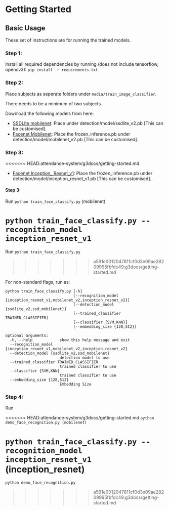 # Getting Started

## Basic Usage

These set of instructions are for running the trained models.

### Step 1:

Install all required dependencies by running \(does not include tensorflow, opencv3\): `pip install -r requirements.txt`

### Step 2:

Place subjects as seperate folders under `media/train_image_classifier`.

There needs to be a minimum of two subjects.

Download the following models from here:

* [SSDLite mobilenet](https://drive.google.com/open?id=1k6ZXrgo4f0tU18tqlMLjN5tTb_6mwnsS): Place under detection/model/ssdlite\_v2.pb \[This can be customised\].
* [Facenet Mobilenet](https://drive.google.com/open?id=1sBHIXC66tdKlj7pd9zxaEpxcGJmC5NA1): Place the frozen\_inference.pb under detection/model/mobilenet\_v2.pb \[This can be customised\].

### Step 3:

<<<<<<< HEAD:attendance-system/g3docs/getting-started.md
* [Facenet Inception_ Resnet_v1](https://drive.google.com/open?id=1S98bS1bQM9BuxXqmwJAGS6SNkMz_Rzj0): Place the frozen_inference.pb under detection/model/inception_resnet_v1.pb [This can be customised]. 

#### Step 3:

Run
`python train_face_classify.py` (mobilenet)

`python train_face_classify.py --recognition_model inception_resnet_v1`
=======
Run `python train_face_classify.py`
>>>>>>> a591e0012047811cf0d3e09ae28209995fbfdc49:g3docs/getting-started.md

For non-standard flags, run as:

```text
python train_face_classify.py [-h]
                              [--recognition_model {inception_resnet_v1,mobilenet_v2,inception_resnet_v2}]
                              [--detection_model {ssdlite_v2,ssd_mobilenet}]
                              [--trained_classifier TRAINED_CLASSIFIER]
                              [--classifier {SVM,KNN}]
                              [--embedding_size {128,512}]

optional arguments:
  -h, --help            show this help message and exit
  --recognition_model {inception_resnet_v1,mobilenet_v2,inception_resnet_v2}
  --detection_model {ssdlite_v2,ssd_mobilenet}
                        detection model to use
  --trained_classifier TRAINED_CLASSIFIER
                        trained classifier to use
  --classifier {SVM,KNN}
                        trained classifier to use
  --embedding_size {128,512}
                        Embedding Size
```

### Step 4:

Run

<<<<<<< HEAD:attendance-system/g3docs/getting-started.md
`python demo_face_recognition.py (mobilenet)`


`python train_face_classify.py --recognition_model inception_resnet_v1` (inception_resnet)
=======
```text
python demo_face_recognition.py
```

>>>>>>> a591e0012047811cf0d3e09ae28209995fbfdc49:g3docs/getting-started.md
